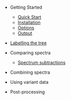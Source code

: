 <!-- docs/_sidebar.md -->

- Getting Started

    - [Quick Start](/Getting_started/quick_start.md)
    - [Installation](/Getting_started/installation.md)
    - [Options](/Getting_started/options.md)
    - [Output](/Getting_started/output.md)

- [Labelling the tree](/Labelling_the_tree/tree_labelling.md)

- Comparing spectra

    - [Spectrum subtractions](/Comparing_spectra/spectrum_subtractions.md)

- Combining spectra

- Using variant data

- Post-processing
